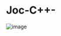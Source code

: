 # Joc-C++-
![image](https://user-images.githubusercontent.com/99152499/152716721-fdbe58b0-067b-4b0d-8eaa-b663323dc2ba.png)


